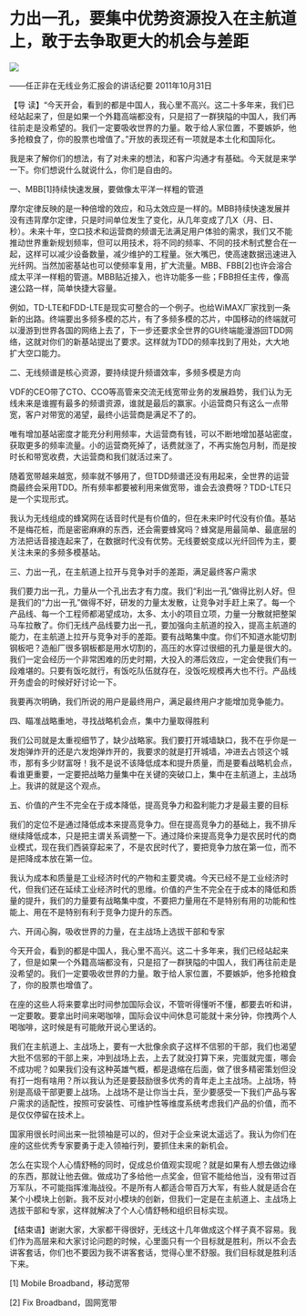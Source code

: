 # 力出一孔，要集中优势资源投入在主航道上，敢于去争取更大的机会与差距
<img class="pv" src="https://api.visitor.plantree.me/visitor-badge/pv?namespace=plantree.me&key=renzhengfei-speeches/./docs/speeches/2011/10/力出一孔，要集中优势资源投入在主航道上，敢于去争取更大的机会与差距.md">


——任正非在无线业务汇报会的讲话纪要
2011年10月31日



【导  读】“今天开会，看到的都是中国人，我心里不高兴。这二十多年来，我们已经站起来了，但是如果一个外籍高端都没有，只是招了一群狭隘的中国人，我们再往前走是没希望的。我们一定要吸收世界的力量。敢于给人家位置，不要嫉妒，他多抢粮食了，你的股票也增值了。”开放的表现还有一项就是本土化和国际化。



我是来了解你们的想法，有了对未来的想法，和客户沟通才有基础。今天就是来学一下。你们想说什么就说什么，你们是自由的。

一、MBB[1]持续快速发展，要做像太平洋一样粗的管道

摩尔定律反映的是一种倍增的效应，和马太效应是一样的。MBB持续快速发展并没有违背摩尔定律，只是时间单位发生了变化，从几年变成了几X（月、日、秒）。未来十年，空口技术和运营商的频谱无法满足用户体验的需求，我们又不能推动世界重新规划频率，但可以用技术，将不同的频率、不同的技术制式整合在一起，这样可以减少设备数量，减少维护的工程量。张大嘴巴，使高速数据迅速进入光纤网。当然加密基站也可以使频率复用，扩大流量。MBB、FBB[2]也许会溶合成太平洋一样粗的管道。MBB贴近接入，也许功能多一些；FBB担任主传，像高速公路一样，简单快捷大容量。

例如，TD-LTE和FDD-LTE是现实可整合的一个例子。也给WiMAX厂家找到一条新的出路。终端要出多频多模的芯片，有了多频多模的芯片，中国移动的终端就可以漫游到世界各国的网络上去了，下一步还要求全世界的GU终端能漫游回TDD网络，这就对你们的新基站提出了要求。这样就为TDD的频率找到了用处，大大地扩大空口能力。

二、无线频谱是核心资源，要持续提升频谱效率，多频多模是方向

VDF的CEO带了CTO、CCO等高管来交流无线宽带业务的发展趋势，我们认为无线未来是谁握有最多的频谱资源，谁就是最后的赢家。小运营商只有这么一点带宽，客户对带宽的渴望，最终小运营商是满足不了的。

唯有增加基站密度才能充分利用频率，大运营商有钱，可以不断地增加基站密度，获取更多的频率流量。小的运营商死掉了，话费就涨了，不再实施包月制，而是按时长和带宽收费，大运营商和我们就活过来了。

随着宽带越来越宽，频率就不够用了，但TDD频谱还没有用起来，全世界的运营商最终会采用TDD。所有频率都要被利用来做宽带，谁会去浪费呀？TDD-LTE只是一个实现形式。

我认为无线组成的蜂窝网在话音时代是有价值的，但在未来IP时代没有价值。基站不是梅花桩，而是密密麻麻的东西，还会需要蜂窝吗？蜂窝是用最简单、最底层的方法把话音接连起来了，在数据时代没有优势。无线要蜕变成以光纤回传为主，要关注未来的多频多模基站。

三、力出一孔，在主航道上拉开与竞争对手的差距，满足最终客户需求

我们要力出一孔，力量从一个孔出去才有力度。我们“利出一孔”做得比别人好。但是我们的“力出一孔”做得不好，研发的力量太发散，让竞争对手赶上来了。每一个产品线、每一个工程师都渴望成功，太多、太小的项目立项，力量一分散就把整架马车拉散了。你们无线产品线要力出一孔，要加强向主航道的投入，提高主航道的能力，在主航道上拉开与竞争对手的差距。要有战略集中度。你们不知道水能切割钢板吧？造船厂很多钢板都是用水切割的，高压的水穿过很细的孔力量是很大的。我们一定会经历一个非常困难的历史时期，大投入的滞后效应，一定会使我们有一段难堪的。只要有饭吃就行，有饭吃队伍就存在，没饭吃规模再大也不行。产品线开务虚会的时候好好讨论一下。

我要再次明确，我们所说的用户是最终用户，满足最终用户才能增加竞争能力。

四、瞄准战略重地，寻找战略机会点，集中力量取得胜利

我们公司就是太重视细节了，缺少战略家。我们要打开城墙缺口，我不在乎你是一发炮弹炸开的还是六发炮弹炸开的，我要求的就是打开城墙，冲进去占领这个城市，那有多少财富呀！我不是说不该降低成本和提升质量，而是要看战略机会点，看谁更重要，一定要把战略力量集中在关键的突破口上，集中在主航道上，主战场上。我讲的就是这个观点。

五、价值的产生不完全在于成本降低，提高竞争力和盈利能力才是最主要的目标

我们的定位不是通过降低成本来提高竞争力。但在提高竞争力的基础上，我不排斥继续降低成本，只是把主谓关系调整一下。通过降价来提高竞争力是农民时代的商业模式，现在我们西装穿起来了，不是农民时代了，要把竞争力放在第一位，而不是把降成本放在第一位。

我认为成本和质量是工业经济时代的产物和主要灵魂。今天已经不是工业经济时代，但我们还在延续工业经济时代的思维。价值的产生不完全在于成本的降低和质量的提升，我们的力量要有战略集中度，不要把力量用在不是特别有用的功能和性能上、用在不是特别有利于竞争力提升的东西。

六、开阔心胸，吸收世界的力量，在主战场上选拔干部和专家

今天开会，看到的都是中国人，我心里不高兴。这二十多年来，我们已经站起来了，但是如果一个外籍高端都没有，只是招了一群狭隘的中国人，我们再往前走是没希望的。我们一定要吸收世界的力量。敢于给人家位置，不要嫉妒，他多抢粮食了，你的股票也增值了。

在座的这些人将来要拿出时间参加国际会议，不管听得懂听不懂，都要去听和讲，一定要敢。要拿出时间来喝咖啡，国际会议中间休息可能就十来分钟，你拽两个人喝咖啡，这时候是有可能敞开说心里话的。

我们在主航道上、主战场上，要有一大批像余疯子这样不信邪的干部，我们也渴望大批不信邪的干部上来，冲到战场上去，上去了就没打算下来，完蛋就完蛋，哪会不成功呢？如果我们没有这种英雄气概，都是退缩在后面，做了很多精密策划但没有打一炮有啥用？所以我认为还是要鼓励很多优秀的青年走上主战场。上战场，特别是高级干部更要上战场。上战场不是让你当士兵，至少要感受一下我们产品与客户需求的适配性，按照可安装性、可维护性等维度系统考虑我们产品的价值，而不是仅仅停留在技术上。

国家用很长时间出来一批领袖是可以的，但对于企业来说太遥远了。我认为你们在座的这些优秀专家要勇于走入领袖行列，要抓住未来的新机会。

怎么在实现个人心情舒畅的同时，促成总价值观实现呢？就是如果有人想去做边缘的东西，那就让他去做。做成功了多给他一点奖金，但官不能给他当，没有带过百万军队，不可能指挥淮海战役。不是所有人都适合带百万大军，有些人就是适合在某个小模块上创新。我不反对小模块的创新，但我们一定是在主航道上、主战场上选拔干部和专家，这样就解决了个人心情舒畅和组织目标实现。

【结束语】谢谢大家，大家都干得很好，无线这十几年做成这个样子真不容易。我们作为高层来和大家讨论问题的时候，心里面只有一个目标就是胜利，所以不会去讲客套话，你们也不要因为我不讲客套话，觉得心里不舒服。我们目标就是胜利活下来。


[1] Mobile Broadband，移动宽带

[2] Fix Broadband，固网宽带
